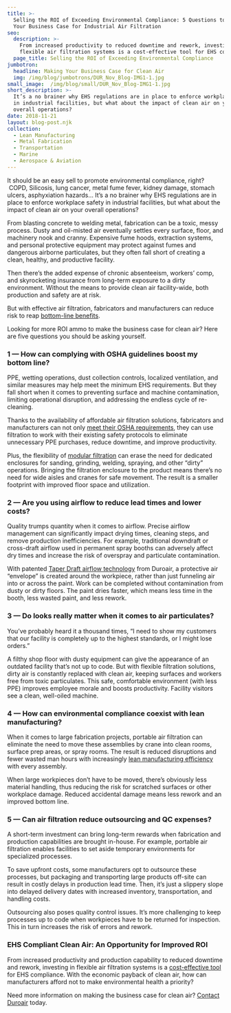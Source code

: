 ```yaml
---
title: >-
  Selling the ROI of Exceeding Environmental Compliance: 5 Questions to Make
  Your Business Case for Industrial Air Filtration
seo:
  description: >-
    From increased productivity to reduced downtime and rework, investing in
    flexible air filtration systems is a cost-effective tool for EHS compliance.
  page_title: Selling the ROI of Exceeding Environmental Compliance
jumbotron:
  headline: Making Your Business Case for Clean Air
  img: /img/blog/jumbotrons/DUR_Nov_Blog-IMG1-1.jpg
small_image:  /img/blog/small/DUR_Nov_Blog-IMG1-1.jpg
short_description: >-
  It’s a no brainer why EHS regulations are in place to enforce workplace safety
  in industrial facilities, but what about the impact of clean air on your
  overall operations?
date: 2018-11-21
layout: blog-post.njk
collection:
  - Lean Manufacturing
  - Metal Fabrication
  - Transportation
  - Marine
  - Aerospace & Aviation
---
```


It should be an easy sell to promote environmental compliance, right?  COPD, Silicosis, lung cancer, metal fume fever, kidney damage, stomach ulcers, asphyxiation hazards… It’s a no brainer why EHS regulations are in place to enforce workplace safety in industrial facilities, but what about the impact of clean air on your overall operations?

From blasting concrete to welding metal, fabrication can be a toxic, messy process. Dusty and oil-misted air eventually settles every surface, floor, and machinery nook and cranny. Expensive fume hoods, extraction systems, and personal protective equipment may protect against fumes and dangerous airborne particulates, but they often fall short of creating a clean, healthy, and productive facility.

Then there’s the added expense of chronic absenteeism, workers’ comp, and skyrocketing insurance from long-term exposure to a dirty environment. Without the means to provide clean air facility-wide, both production and safety are at risk.

But with effective air filtration, fabricators and manufacturers can reduce risk to reap [bottom-line benefits](https://www.duroair.com/technologies-solutions/).

Looking for more ROI ammo to make the business case for clean air? Here are five questions you should be asking yourself.

### 1 — How can complying with OSHA guidelines boost my bottom line?

PPE, wetting operations, dust collection controls, localized ventilation, and similar measures may help meet the minimum EHS requirements. But they fall short when it comes to preventing surface and machine contamination, limiting operational disruption, and addressing the endless cycle of re-cleaning.

Thanks to the availability of affordable air filtration solutions, fabricators and manufacturers can not only [meet their OSHA requirements](https://www.duroair.com/about-us/safety-and-compliance/), they can use filtration to work with their existing safety protocols to eliminate unnecessary PPE purchases, reduce downtime, and improve productivity.

Plus, the flexibility of [modular filtration](https://www.duroair.com/technologies-solutions/) can erase the need for dedicated enclosures for sanding, grinding, welding, spraying, and other “dirty” operations. Bringing the filtration enclosure to the product means there’s no need for wide aisles and cranes for safe movement. The result is a smaller footprint with improved floor space and utilization.

### 2 — Are you using airflow to reduce lead times and lower costs?

Quality trumps quantity when it comes to airflow. Precise airflow management can significantly impact drying times, cleaning steps, and remove production inefficiencies. For example, traditional downdraft or cross-draft airflow used in permanent spray booths can adversely affect dry times and increase the risk of overspray and particulate contamination.

With patented [Taper Draft airflow technology](https://www.duroair.com/technologies-solutions/) from Duroair, a protective air “envelope” is created around the workpiece, rather than just funneling air into or across the paint. Work can be completed without contamination from dusty or dirty floors. The paint dries faster, which means less time in the booth, less wasted paint, and less rework.

### 3 — Do looks really matter when it comes to air particulates?

You’ve probably heard it a thousand times, “I need to show my customers that our facility is completely up to the highest standards, or I might lose orders.”

A filthy shop floor with dusty equipment can give the appearance of an outdated facility that’s not up to code. But with flexible filtration solutions, dirty air is constantly replaced with clean air, keeping surfaces and workers free from toxic particulates. This safe, comfortable environment (with less PPE) improves employee morale and boosts productivity. Facility visitors see a clean, well-oiled machine.

### 4 — How can environmental compliance coexist with lean manufacturing?

When it comes to large fabrication projects, portable air filtration can eliminate the need to move these assemblies by crane into clean rooms, surface prep areas, or spray rooms. The result is reduced disruptions and fewer wasted man hours with increasingly [lean manufacturing efficiency](https://www.duroair.com/portable-air-filtration-cellular-manufacturing/) with every assembly.

When large workpieces don’t have to be moved, there’s obviously less material handling, thus reducing the risk for scratched surfaces or other workplace damage. Reduced accidental damage means less rework and an improved bottom line.

### 5 — Can air filtration reduce outsourcing and QC expenses?

A short-term investment can bring long-term rewards when fabrication and production capabilities are brought in-house. For example, portable air filtration enables facilities to set aside temporary environments for specialized processes.

To save upfront costs, some manufacturers opt to outsource these processes, but packaging and transporting large products off-site can result in costly delays in production lead time. Then, it’s just a slippery slope into delayed delivery dates with increased inventory, transportation, and handling costs.

Outsourcing also poses quality control issues. It’s more challenging to keep processes up to code when workpieces have to be returned for inspection. This in turn increases the risk of errors and rework.

### EHS Compliant Clean Air: An Opportunity for Improved ROI

From increased productivity and production capability to reduced downtime and rework, investing in flexible air filtration systems is a [cost-effective tool](https://www.duroair.com/9-ways-an-industrial-company-can-improve-operations-by-choosing-the-right-clean-air-solution/) for EHS compliance. With the economic payback of clean air, how can manufacturers afford not to make environmental health a priority?

Need more information on making the business case for clean air? [Contact Duroair](https://www.duroair.com/request-consultation/) today.
